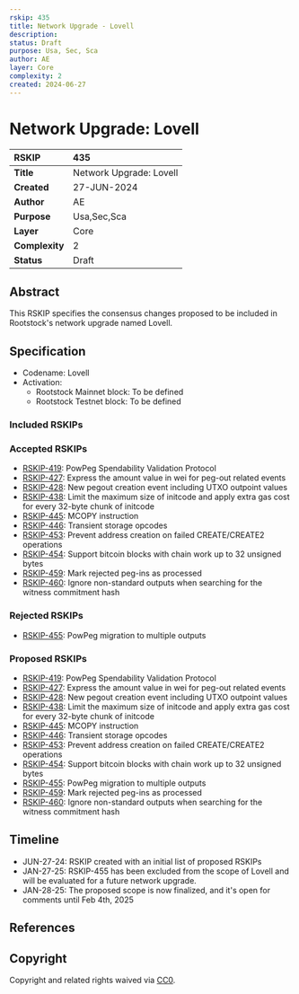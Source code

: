 ```yaml
---
rskip: 435
title: Network Upgrade - Lovell
description: 
status: Draft
purpose: Usa, Sec, Sca
author: AE
layer: Core
complexity: 2
created: 2024-06-27
---
```

# Network Upgrade: Lovell

|RSKIP          | 435                        |
| :------------ |:---------------------------|
|**Title**      | Network Upgrade: Lovell    |
|**Created**    | 27-JUN-2024                |
|**Author**     | AE                         |
|**Purpose**    | Usa,Sec,Sca                |
|**Layer**      | Core                       |
|**Complexity** | 2                          |
|**Status**     | Draft                      |

## Abstract

This RSKIP specifies the consensus changes proposed to be included in Rootstock's network upgrade named Lovell.

## Specification

- Codename: Lovell
- Activation:
	- Rootstock Mainnet block: To be defined
	- Rootstock Testnet block: To be defined

### Included RSKIPs


### Accepted RSKIPs

- [RSKIP-419](https://github.com/rsksmart/RSKIPs/blob/master/IPs/RSKIP419.md): PowPeg Spendability Validation Protocol
- [RSKIP-427](https://github.com/rsksmart/RSKIPs/blob/master/IPs/RSKIP427.md): Express the amount value in wei for peg-out related events
- [RSKIP-428](https://github.com/rsksmart/RSKIPs/blob/master/IPs/RSKIP428.md): New pegout creation event including UTXO outpoint values
- [RSKIP-438](https://github.com/rsksmart/RSKIPs/blob/master/IPs/RSKIP438.md): Limit the maximum size of initcode and apply extra gas cost for every 32-byte chunk of initcode
- [RSKIP-445](https://github.com/rsksmart/RSKIPs/blob/master/IPs/RSKIP445.md): MCOPY instruction
- [RSKIP-446](https://github.com/rsksmart/RSKIPs/blob/master/IPs/RSKIP446.md): Transient storage opcodes
- [RSKIP-453](https://github.com/rsksmart/RSKIPs/blob/master/IPs/RSKIP453.md): Prevent address creation on failed CREATE/CREATE2 operations
- [RSKIP-454](https://github.com/rsksmart/RSKIPs/blob/master/IPs/RSKIP454.md): Support bitcoin blocks with chain work up to 32 unsigned bytes
- [RSKIP-459](https://github.com/rsksmart/RSKIPs/blob/master/IPs/RSKIP459.md): Mark rejected peg-ins as processed
- [RSKIP-460](https://github.com/rsksmart/RSKIPs/blob/master/IPs/RSKIP460.md): Ignore non-standard outputs when searching for the witness commitment hash

### Rejected RSKIPs

- [RSKIP-455](https://github.com/rsksmart/RSKIPs/blob/master/IPs/RSKIP455.md): PowPeg migration to multiple outputs

### Proposed RSKIPs

- [RSKIP-419](https://github.com/rsksmart/RSKIPs/blob/master/IPs/RSKIP419.md): PowPeg Spendability Validation Protocol
- [RSKIP-427](https://github.com/rsksmart/RSKIPs/blob/master/IPs/RSKIP427.md): Express the amount value in wei for peg-out related events
- [RSKIP-428](https://github.com/rsksmart/RSKIPs/blob/master/IPs/RSKIP428.md): New pegout creation event including UTXO outpoint values
- [RSKIP-438](https://github.com/rsksmart/RSKIPs/blob/master/IPs/RSKIP438.md): Limit the maximum size of initcode and apply extra gas cost for every 32-byte chunk of initcode
- [RSKIP-445](https://github.com/rsksmart/RSKIPs/blob/master/IPs/RSKIP445.md): MCOPY instruction
- [RSKIP-446](https://github.com/rsksmart/RSKIPs/blob/master/IPs/RSKIP446.md): Transient storage opcodes
- [RSKIP-453](https://github.com/rsksmart/RSKIPs/blob/master/IPs/RSKIP453.md): Prevent address creation on failed CREATE/CREATE2 operations
- [RSKIP-454](https://github.com/rsksmart/RSKIPs/blob/master/IPs/RSKIP454.md): Support bitcoin blocks with chain work up to 32 unsigned bytes
- [RSKIP-455](https://github.com/rsksmart/RSKIPs/blob/master/IPs/RSKIP455.md): PowPeg migration to multiple outputs
- [RSKIP-459](https://github.com/rsksmart/RSKIPs/blob/master/IPs/RSKIP459.md): Mark rejected peg-ins as processed
- [RSKIP-460](https://github.com/rsksmart/RSKIPs/blob/master/IPs/RSKIP460.md): Ignore non-standard outputs when searching for the witness commitment hash

## Timeline

- JUN-27-24: RSKIP created with an initial list of proposed RSKIPs
- JAN-27-25: RSKIP-455 has been excluded from the scope of Lovell and will be evaluated for a future network upgrade.
- JAN-28-25: The proposed scope is now finalized, and it's open for comments until Feb 4th, 2025

## References

## Copyright

Copyright and related rights waived via [CC0](https://creativecommons.org/publicdomain/zero/1.0/).

